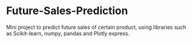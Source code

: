 # Future-Sales-Prediction
Mini project to predict future sales of certain product, using libraries such as Scikit-learn, numpy, pandas and Plotly express.
